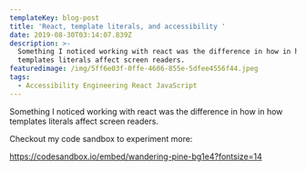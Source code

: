 ```yaml
---
templateKey: blog-post
title: 'React, template literals, and accessibility '
date: 2019-08-30T03:14:07.839Z
description: >-
  Something I noticed working with react was the difference in how in how
  templates literals affect screen readers.
featuredimage: /img/5ff6e03f-0ffe-4606-855e-5dfee4556f44.jpeg
tags:
  - Accessibility Engineering React JavaScript
---
```

Something I noticed working with react was the difference in how in how templates literals affect screen readers.







Checkout my code sandbox to experiment more:

https://codesandbox.io/embed/wandering-pine-bg1e4?fontsize=14
